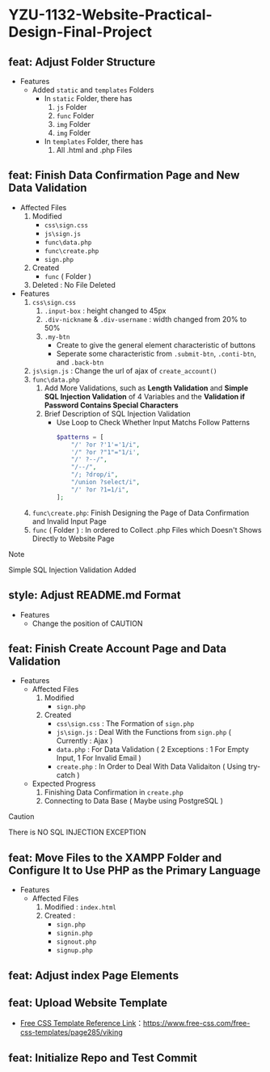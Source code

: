 # YZU-1132-Website-Practical-Design-Final-Project

## feat: Adjust Folder Structure

* Features
    * Added `static` and `templates` Folders
        * In `static` Folder, there has
            1. `js` Folder
            2. `func` Folder
            3. `img` Folder
            4. `img` Folder
        * In `templates` Folder, there has
            1. All .html and .php Files

## feat: Finish Data Confirmation Page and New Data Validation

* Affected Files
    1. Modified
        * `css\sign.css`
        * `js\sign.js`
        * `func\data.php`
        * `func\create.php`
        * `sign.php`
    2. Created
        * `func` ( Folder )
    3. Deleted : No File Deleted
* Features
    1. `css\sign.css`
        1. `.input-box` : height changed to 45px
        2. `.div-nickname` & `.div-username` : width changed from 20% to 50%
        3. `.my-btn`
            * Create to give the general element characteristic of buttons
            * Seperate some characteristic from `.submit-btn`, `.conti-btn`, and `.back-btn`
    2. `js\sign.js` : Change the url of ajax of `create_account()`
    3. `func\data.php`
        1. Add More Validations, such as **Length Validation** and **Simple SQL Injection Validation** of 4 Variables and the **Validation if Password Contains Special Characters**
        2. Brief Description of SQL Injection Validation
            * Use Loop to Check Whether Input Matchs Follow Patterns
                ```php
                $patterns = [
                    "/' ?or ?'1'='1/i",
                    '/" ?or ?"1"="1/i',
                    "/' ?--/",
                    "/--/",
                    "/; ?drop/i",
                    "/union ?select/i",
                    "/' ?or ?1=1/i",
                ];
                ```
    4. `func\create.php`: Finish Designing the Page of Data Confirmation and Invalid Input Page
    5. `func` ( Folder ) : In ordered to Collect .php Files which Doesn't Shows Directly to Website Page

> [!NOTE]
> Simple SQL Injection Validation Added

## style: Adjust README.md Format

* Features
    * Change the position of CAUTION

## feat: Finish Create Account Page and Data Validation

* Features
    * Affected Files
        1. Modified
            * `sign.php`
        2. Created
            * `css\sign.css` : The Formation of `sign.php`
            * `js\sign.js` : Deal With the Functions from `sign.php` ( Currently : Ajax )
            * `data.php` : For Data Validation ( 2 Exceptions : 1 For Empty Input, 1 For Invalid Email )
            * `create.php` : In Order to Deal With Data Validaiton ( Using try-catch )
    * Expected Progress
        1. Finishing Data Confirmation in `create.php`
        2. Connecting to Data Base ( Maybe using PostgreSQL )

> [!CAUTION]
> There is NO SQL INJECTION EXCEPTION

## feat: Move Files to the XAMPP Folder and Configure It to Use PHP as the Primary Language

* Features
    * Affected Files
        1. Modified : `index.html`
        2. Created : 
            * `sign.php`
            * `signin.php`
            * `signout.php`
            * `signup.php`

## feat: Adjust index Page Elements

## feat: Upload Website Template

* [Free CSS Template Reference Link](https://www.free-css.com/free-css-templates/page285/viking)：https://www.free-css.com/free-css-templates/page285/viking

## feat: Initialize Repo and Test Commit